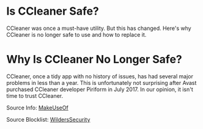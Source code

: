 # Is CCleaner Safe?
CCleaner was once a must-have utility. But this has changed. Here's why CCleaner is no longer safe to use and how to replace it.

# Why Is CCleaner No Longer Safe?
CCleaner, once a tidy app with no history of issues, has had several major problems in less than a year. This is unfortunately not surprising after Avast purchased CCleaner developer Piriform in July 2017. In our opinion, it isn't time to trust CCleaner.

Source Info: [MakeUseOf](https://www.anonymz.com/?https://www.makeuseof.com/tag/stop-using-ccleaner-windows/)

Source Blocklist: [WildersSecurity](https://www.anonymz.com/?https://www.wilderssecurity.com/threads/uninstalled-ccleaner-due-to-lost-trust-alternatives.396801/page-20#post-2931889)